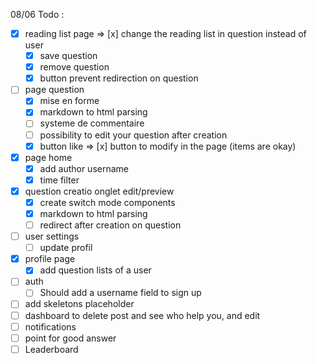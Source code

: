 08/06 Todo :

- [x] reading list page => [x] change the reading list in question instead of user
    - [x] save question
    - [x] remove question
    - [x] button prevent redirection on question
- [ ] page question
    - [x] mise en forme
    - [x] markdown to html parsing
    - [ ] systeme de commentaire
    - [ ] possibility to edit your question after creation
    - [x] button like => [x] button to modify in the page (items are okay)
- [x] page home
    - [x] add author username
    - [x] time filter
- [x] question creatio onglet edit/preview
    - [x] create switch mode components
    - [x] markdown to html parsing
    - [ ] redirect after creation on question
- [ ] user settings
    - [ ] update profil
- [x] profile page
    - [x] add question lists of a user
- [ ] auth
    - [ ] Should add a username field to sign up
- [ ] add skeletons placeholder
- [ ] dashboard to delete post and see who help you, and edit
- [ ] notifications
- [ ] point for good answer
- [ ] Leaderboard